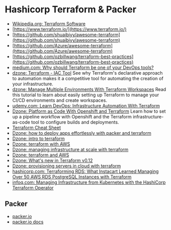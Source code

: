 # Hashicorp Terraform & Packer
* [Wikipedia.org: Terraform Software](https://en.wikipedia.org/wiki/Terraform_(software))
* [https://www.terraform.io/](https://www.terraform.io/)
* [https://github.com/shuaibiyy/awesome-terraform](https://github.com/shuaibiyy/awesome-terraform)
* [https://github.com/Azure/awesome-terraform](https://github.com/Azure/awesome-terraform)
* [https://github.com/ozbillwang/terraform-best-practices](https://github.com/ozbillwang/terraform-best-practices)
* [medium.com: Why should Terraform be one of your DevOps tools?](https://medium.com/devopslinks/why-should-terraform-be-one-of-your-devops-tools-29ae15861b1f)
* [dzone: Terraform - IAC Tool](https://dzone.com/articles/terraform-iac-tool) See why Terraform's declarative approach to automation makes it a competitive tool for automating the creation of your infrastructure.
* [dzone: Manage Multiple Environments With Terraform Workspaces](https://dzone.com/articles/manage-multiple-environments-with-terraform-worksp) Read this tutorial to learn about easily setting up Terraform to manage your CI/CD environments and create workspaces.
* [udemy.com: Learn DevOps: Infrastructure Automation With Terraform](https://www.udemy.com/learn-devops-infrastructure-automation-with-terraform/)
* [Dzone: Platform as Code With Openshift and Terraform](https://dzone.com/articles/platform-as-code-with-openshift-amp-terraform) Learn how to set up a pipeline workflow with Openshift and the Terraform infrastructure-as-code tool to configure builds and deployments.
* [Terraform Cheat Sheet](https://dzone.com/articles/terraform-cli-cheat-sheet)
* [Dzone: how to deploy apps effortlessly with packer and terraform](https://dzone.com/articles/how-to-deploy-apps-effortlessly-with-packer-and-te)
* [Dzone: intro to terraform](https://dzone.com/articles/intro-to-terraform-way-of-infra-as-code)
* [Dzone: terraform with AWS](https://dzone.com/articles/terraform-with-aws)
* [Dzone: managing infrastructure at scale with terraform](https://dzone.com/articles/managing-infrastructure-at-scale-with-terraform)
* [Dzone: terraform and AWS](https://dzone.com/articles/terraform-and-aws)
* [Dzone: What's new in Terraform v0.12](https://dzone.com/articles/whats-new-in-terraform-v012)
* [Dzone: provisioning servers in cloud with terraform](https://dzone.com/articles/provisioning-servers-in-cloud-with-terraform)
* [hashicorp.com: Terraforming RDS: What Instacart Learned Managing Over 50 AWS RDS PostgreSQL Instances with Terraform](https://www.hashicorp.com/resources/terraform-what-instacart-learned-managing-over-50-aws-rds-postgresql-instances)
* [infoq.com: Managing Infrastructure from Kubernetes with the HashiCorp Terraform Operator](https://www.infoq.com/news/2020/04/terraform-operator-kubernetes/)

## Packer
* [packer.io](https://packer.io/)
* [packer.io docs](https://www.packer.io/docs/index.html)
